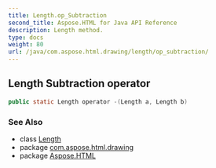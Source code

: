 ```yaml
---
title: Length.op_Subtraction
second_title: Aspose.HTML for Java API Reference
description: Length method. 
type: docs
weight: 80
url: /java/com.aspose.html.drawing/length/op_subtraction/
---
```

## Length Subtraction operator

```java
public static Length operator -(Length a, Length b)
```

### See Also

* class [Length](../)
* package [com.aspose.html.drawing](../../length/)
* package [Aspose.HTML](../../../)
